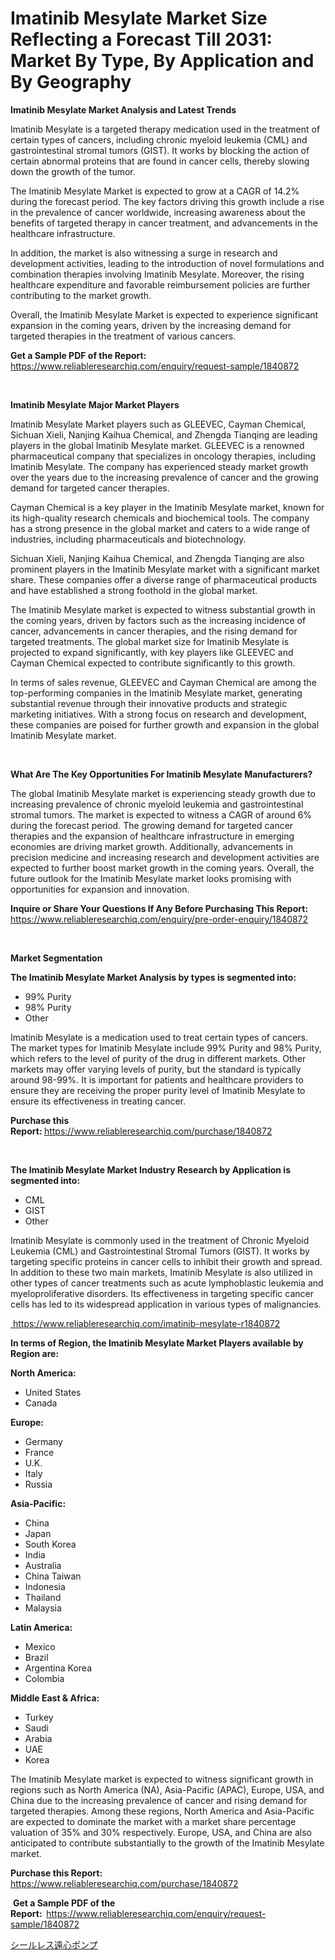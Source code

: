 <p><h1>Imatinib Mesylate Market Size Reflecting a Forecast Till 2031: Market By Type, By Application and By Geography</h1></p><p><strong>Imatinib Mesylate Market Analysis and Latest Trends</strong></p>
<p><p>Imatinib Mesylate is a targeted therapy medication used in the treatment of certain types of cancers, including chronic myeloid leukemia (CML) and gastrointestinal stromal tumors (GIST). It works by blocking the action of certain abnormal proteins that are found in cancer cells, thereby slowing down the growth of the tumor.</p><p>The Imatinib Mesylate Market is expected to grow at a CAGR of 14.2% during the forecast period. The key factors driving this growth include a rise in the prevalence of cancer worldwide, increasing awareness about the benefits of targeted therapy in cancer treatment, and advancements in the healthcare infrastructure.</p><p>In addition, the market is also witnessing a surge in research and development activities, leading to the introduction of novel formulations and combination therapies involving Imatinib Mesylate. Moreover, the rising healthcare expenditure and favorable reimbursement policies are further contributing to the market growth.</p><p>Overall, the Imatinib Mesylate Market is expected to experience significant expansion in the coming years, driven by the increasing demand for targeted therapies in the treatment of various cancers.</p></p>
<p><strong>Get a Sample PDF of the Report:&nbsp;</strong> <a href="https://www.reliableresearchiq.com/enquiry/request-sample/1840872">https://www.reliableresearchiq.com/enquiry/request-sample/1840872</a></p>
<p>&nbsp;</p>
<p><strong>Imatinib Mesylate Major Market Players</strong></p>
<p><p>Imatinib Mesylate Market players such as GLEEVEC, Cayman Chemical, Sichuan Xieli, Nanjing Kaihua Chemical, and Zhengda Tianqing are leading players in the global Imatinib Mesylate market. GLEEVEC is a renowned pharmaceutical company that specializes in oncology therapies, including Imatinib Mesylate. The company has experienced steady market growth over the years due to the increasing prevalence of cancer and the growing demand for targeted cancer therapies.</p><p>Cayman Chemical is a key player in the Imatinib Mesylate market, known for its high-quality research chemicals and biochemical tools. The company has a strong presence in the global market and caters to a wide range of industries, including pharmaceuticals and biotechnology.</p><p>Sichuan Xieli, Nanjing Kaihua Chemical, and Zhengda Tianqing are also prominent players in the Imatinib Mesylate market with a significant market share. These companies offer a diverse range of pharmaceutical products and have established a strong foothold in the global market.</p><p>The Imatinib Mesylate market is expected to witness substantial growth in the coming years, driven by factors such as the increasing incidence of cancer, advancements in cancer therapies, and the rising demand for targeted treatments. The global market size for Imatinib Mesylate is projected to expand significantly, with key players like GLEEVEC and Cayman Chemical expected to contribute significantly to this growth.</p><p>In terms of sales revenue, GLEEVEC and Cayman Chemical are among the top-performing companies in the Imatinib Mesylate market, generating substantial revenue through their innovative products and strategic marketing initiatives. With a strong focus on research and development, these companies are poised for further growth and expansion in the global Imatinib Mesylate market.</p></p>
<p>&nbsp;</p>
<p><strong>What Are The Key Opportunities For Imatinib Mesylate Manufacturers?</strong></p>
<p><p>The global Imatinib Mesylate market is experiencing steady growth due to increasing prevalence of chronic myeloid leukemia and gastrointestinal stromal tumors. The market is expected to witness a CAGR of around 6% during the forecast period. The growing demand for targeted cancer therapies and the expansion of healthcare infrastructure in emerging economies are driving market growth. Additionally, advancements in precision medicine and increasing research and development activities are expected to further boost market growth in the coming years. Overall, the future outlook for the Imatinib Mesylate market looks promising with opportunities for expansion and innovation.</p></p>
<p><strong>Inquire or Share Your Questions If Any Before Purchasing This Report:</strong> <a href="https://www.reliableresearchiq.com/enquiry/pre-order-enquiry/1840872">https://www.reliableresearchiq.com/enquiry/pre-order-enquiry/1840872</a></p>
<p>&nbsp;</p>
<p><strong>Market Segmentation</strong></p>
<p><strong>The Imatinib Mesylate Market Analysis by types is segmented into:</strong></p>
<p><ul><li>99% Purity</li><li>98% Purity</li><li>Other</li></ul></p>
<p><p>Imatinib Mesylate is a medication used to treat certain types of cancers. The market types for Imatinib Mesylate include 99% Purity and 98% Purity, which refers to the level of purity of the drug in different markets. Other markets may offer varying levels of purity, but the standard is typically around 98-99%. It is important for patients and healthcare providers to ensure they are receiving the proper purity level of Imatinib Mesylate to ensure its effectiveness in treating cancer.</p></p>
<p><strong>Purchase this Report:&nbsp;</strong><a href="https://www.reliableresearchiq.com/purchase/1840872">https://www.reliableresearchiq.com/purchase/1840872</a></p>
<p>&nbsp;</p>
<p><strong>The Imatinib Mesylate Market Industry Research by Application is segmented into:</strong></p>
<p><ul><li>CML</li><li>GIST</li><li>Other</li></ul></p>
<p><p>Imatinib Mesylate is commonly used in the treatment of Chronic Myeloid Leukemia (CML) and Gastrointestinal Stromal Tumors (GIST). It works by targeting specific proteins in cancer cells to inhibit their growth and spread. In addition to these two main markets, Imatinib Mesylate is also utilized in other types of cancer treatments such as acute lymphoblastic leukemia and myeloproliferative disorders. Its effectiveness in targeting specific cancer cells has led to its widespread application in various types of malignancies.</p></p>
<p><a href="https://www.reliableresearchiq.com/imatinib-mesylate-r1840872">&nbsp;https://www.reliableresearchiq.com/imatinib-mesylate-r1840872</a></p>
<p><strong>In terms of Region, the Imatinib Mesylate Market Players available by Region are:</strong></p>
<p>
    <p> <strong> North America: </strong>
        <ul>
            <li>United States</li>
            <li>Canada</li>
        </ul>
        </p> 
    <p> <strong> Europe: </strong>
        <ul>
            <li>Germany</li>
            <li>France</li>
            <li>U.K.</li>
            <li>Italy</li>
            <li>Russia</li>
        </ul>
        </p> 
    <p> <strong> Asia-Pacific: </strong>
        <ul>
            <li>China</li>
            <li>Japan</li>
            <li>South Korea</li>
            <li>India</li>
            <li>Australia</li>
            <li>China Taiwan</li>
            <li>Indonesia</li>
            <li>Thailand</li>
            <li>Malaysia</li>
        </ul>
        </p> 
    <p> <strong> Latin America: </strong>
        <ul>
            <li>Mexico</li>
            <li>Brazil</li>
            <li>Argentina Korea</li>
            <li>Colombia</li>
        </ul>
        </p> 
    <p> <strong> Middle East & Africa: </strong>
        <ul>
            <li>Turkey</li>
            <li>Saudi</li>
            <li>Arabia</li>
            <li>UAE</li>
            <li>Korea</li>
        </ul>
    </p>
    </p>
<p><p>The Imatinib Mesylate market is expected to witness significant growth in regions such as North America (NA), Asia-Pacific (APAC), Europe, USA, and China due to the increasing prevalence of cancer and rising demand for targeted therapies. Among these regions, North America and Asia-Pacific are expected to dominate the market with a market share percentage valuation of 35% and 30% respectively. Europe, USA, and China are also anticipated to contribute substantially to the growth of the Imatinib Mesylate market.</p></p>
<p><strong>Purchase this Report: </strong><a href="https://www.reliableresearchiq.com/purchase/1840872">https://www.reliableresearchiq.com/purchase/1840872</a></p>
<p>&nbsp;<strong>Get a Sample PDF of the Report:&nbsp;&nbsp;</strong><a href="https://www.reliableresearchiq.com/enquiry/request-sample/1840872">https://www.reliableresearchiq.com/enquiry/request-sample/1840872</a></p>
<p><strong></strong></p>
<p><p><a href="https://github.com/nxboeu02965442/Market-Research-Report-List-3/blob/main/44996832616.md">シールレス遠心ポンプ</a></p></p>
